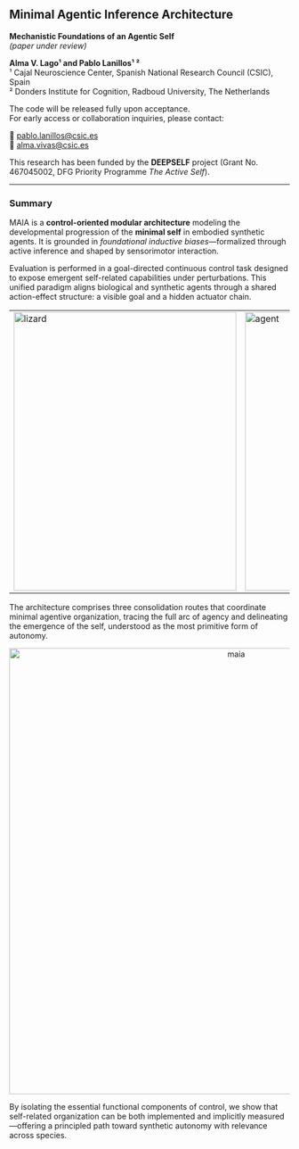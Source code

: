 ## Minimal Agentic Inference Architecture 

**Mechanistic Foundations of an Agentic Self**  
*(paper under review)*  

**Alma V. Lago¹ and Pablo Lanillos¹ ²**   
¹ Cajal Neuroscience Center, Spanish National Research Council (CSIC), Spain  
² Donders Institute for Cognition, Radboud University, The Netherlands  

The code will be released fully upon acceptance.  
For early access or collaboration inquiries, please contact:

📧 pablo.lanillos@csic.es  
📧 alma.vivas@csic.es  

This research has been funded by the **DEEPSELF** project (Grant No. 467045002, DFG Priority Programme *The Active Self*).

---
### Summary

MAIA is a **control-oriented modular architecture** modeling the developmental progression of the **minimal self** in embodied synthetic agents. It is grounded in *foundational inductive biases*—formalized through active inference and shaped by sensorimotor interaction.

Evaluation is performed in a goal-directed continuous control task designed to expose emergent self-related capabilities under perturbations. This unified paradigm aligns biological and synthetic agents through a shared action-effect structure: a visible goal and a hidden actuator chain.

<div align="center">
<table>
    <tr>
    <td><img width="400" height="500" alt="lizard" src="https://github.com/user-attachments/assets/310955c8-f616-4fca-a937-04a12356be0e" /></td>
    <td> <img width="400" height="500" alt="agent" src="https://github.com/user-attachments/assets/ca7ec3a3-39e2-4582-bf7f-d56eb2643c9b" /></td>
    </tr>
</table>
</div>

The architecture comprises three consolidation routes that coordinate minimal agentive organization, tracing the full arc of agency and delineating the emergence of the self, understood as the most primitive form of autonomy.

<div align="center">
<img width="800" height="800" alt="maia" src="https://github.com/user-attachments/assets/1a135ec8-9cd3-4940-8a96-f767053abdb3" />
</div>

By isolating the essential functional components of control, we show that self-related organization can be both implemented and implicitly measured—offering a principled path toward synthetic autonomy with relevance across species.
